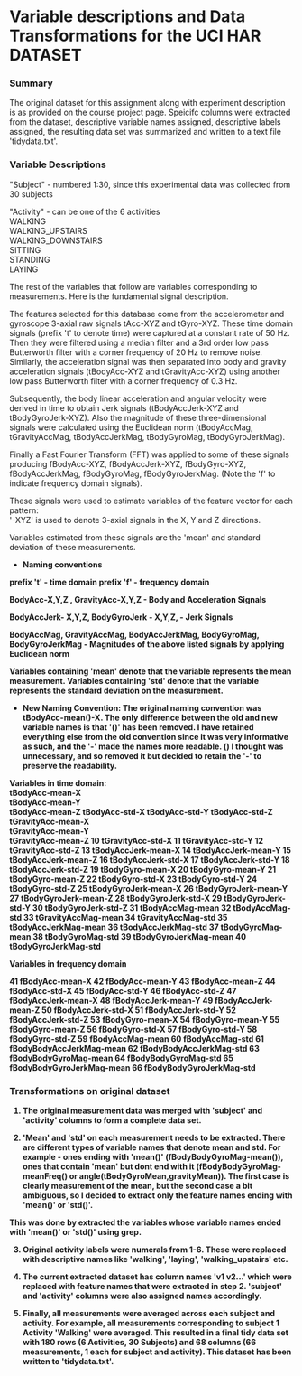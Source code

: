 Variable descriptions and Data Transformations for the UCI HAR DATASET
=============

### Summary

The original dataset for this assignment along with experiment description is as provided on the course project page. Speicifc columns were extracted from the dataset, descriptive variable names assigned, descriptive labels assigned, the resulting data set was summarized and written to a text file 'tidydata.txt'.

### Variable Descriptions

"Subject" -  numbered 1:30, since this experimental data was collected from 30 subjects

"Activity" - can be one of the 6 activities  
 WALKING  
 WALKING_UPSTAIRS  
 WALKING_DOWNSTAIRS  
 SITTING  
 STANDING  
 LAYING  
 
The rest of the variables that follow are variables corresponding to measurements. Here is the fundamental signal description.

The features selected for this database come from the accelerometer and gyroscope 3-axial raw signals tAcc-XYZ and tGyro-XYZ. These time domain signals (prefix 't' to denote time) were captured at a constant rate of 50 Hz. Then they were filtered using a median filter and a 3rd order low pass Butterworth filter with a corner frequency of 20 Hz to remove noise. Similarly, the acceleration signal was then separated into body and gravity acceleration signals (tBodyAcc-XYZ and tGravityAcc-XYZ) using another low pass Butterworth filter with a corner frequency of 0.3 Hz. 

Subsequently, the body linear acceleration and angular velocity were derived in time to obtain Jerk signals (tBodyAccJerk-XYZ and tBodyGyroJerk-XYZ). Also the magnitude of these three-dimensional signals were calculated using the Euclidean norm (tBodyAccMag, tGravityAccMag, tBodyAccJerkMag, tBodyGyroMag, tBodyGyroJerkMag). 

Finally a Fast Fourier Transform (FFT) was applied to some of these signals producing fBodyAcc-XYZ, fBodyAccJerk-XYZ, fBodyGyro-XYZ, fBodyAccJerkMag, fBodyGyroMag, fBodyGyroJerkMag. (Note the 'f' to indicate frequency domain signals). 

These signals were used to estimate variables of the feature vector for each pattern:  
'-XYZ' is used to denote 3-axial signals in the X, Y and Z directions.

Variables estimated from these signals are the 'mean' and standard deviation of these measurements.

* <b>Naming conventions

prefix 't' - time domain
prefix 'f' - frequency domain

BodyAcc-X,Y,Z , GravityAcc-X,Y,Z - Body and Acceleration Signals

BodyAccJerk- X,Y,Z, BodyGyroJerk - X,Y,Z, - Jerk Signals

BodyAccMag, GravityAccMag, BodyAccJerkMag, BodyGyroMag, BodyGyroJerkMag - Magnitudes of the above listed signals by applying Euclidean norm

Variables containing 'mean' denote that the variable represents the mean measurement.
Variables containing 'std' denote that the variable represents the standard deviation on the measurement.

* <b>New Naming Convention</b>: The original naming convention was tBodyAcc-mean()-X. The only difference between the old and new variable names is that '()' has been removed. I have retained everything else from the old convention since it was very informative as such, and the '-' made the names more readable. () I thought was unnecessary, and so removed it but decided to retain the '-' to preserve the readability.


Variables in time domain:  
tBodyAcc-mean-X  
tBodyAcc-mean-Y  
tBodyAcc-mean-Z
tBodyAcc-std-X
tBodyAcc-std-Y
tBodyAcc-std-Z
tGravityAcc-mean-X  
tGravityAcc-mean-Y  
tGravityAcc-mean-Z
10	tGravityAcc-std-X
11	tGravityAcc-std-Y
12	tGravityAcc-std-Z
13	tBodyAccJerk-mean-X
14	tBodyAccJerk-mean-Y
15	tBodyAccJerk-mean-Z
16	tBodyAccJerk-std-X
17	tBodyAccJerk-std-Y
18	tBodyAccJerk-std-Z
19	tBodyGyro-mean-X
20	tBodyGyro-mean-Y
21	tBodyGyro-mean-Z
22	tBodyGyro-std-X
23	tBodyGyro-std-Y
24	tBodyGyro-std-Z
25	tBodyGyroJerk-mean-X
26	tBodyGyroJerk-mean-Y
27	tBodyGyroJerk-mean-Z
28	tBodyGyroJerk-std-X
29	tBodyGyroJerk-std-Y
30	tBodyGyroJerk-std-Z
31	tBodyAccMag-mean
32	tBodyAccMag-std
33	tGravityAccMag-mean
34	tGravityAccMag-std
35	tBodyAccJerkMag-mean
36	tBodyAccJerkMag-std
37	tBodyGyroMag-mean
38	tBodyGyroMag-std
39	tBodyGyroJerkMag-mean
40	tBodyGyroJerkMag-std

Variables in frequency domain

41	fBodyAcc-mean-X
42	fBodyAcc-mean-Y
43	fBodyAcc-mean-Z
44	fBodyAcc-std-X
45	fBodyAcc-std-Y
46	fBodyAcc-std-Z
47	fBodyAccJerk-mean-X
48	fBodyAccJerk-mean-Y
49	fBodyAccJerk-mean-Z
50	fBodyAccJerk-std-X
51	fBodyAccJerk-std-Y
52	fBodyAccJerk-std-Z
53	fBodyGyro-mean-X
54	fBodyGyro-mean-Y
55	fBodyGyro-mean-Z
56	fBodyGyro-std-X
57	fBodyGyro-std-Y
58	fBodyGyro-std-Z
59	fBodyAccMag-mean
60	fBodyAccMag-std
61	fBodyBodyAccJerkMag-mean
62	fBodyBodyAccJerkMag-std
63	fBodyBodyGyroMag-mean
64	fBodyBodyGyroMag-std
65	fBodyBodyGyroJerkMag-mean
66	fBodyBodyGyroJerkMag-std

### Transformations on original dataset

1. The original measurement data was merged with 'subject' and 'activity' columns to form a complete data set.

2. 'Mean' and 'std' on each measurement needs to be extracted. There are different types of variable names that denote mean and std. For example - ones ending with    'mean()' (fBodyBodyGyroMag-mean()), ones that contain 'mean' but dont end with it (fBodyBodyGyroMag-meanFreq() or angle(tBodyGyroMean,gravityMean)). The first case    is clearly measurement of the mean, but the second case a bit ambiguous, so I decided to extract only the feature names ending with 'mean()' or 'std()'.

This was done by extracted the variables whose variable names ended with 'mean()' or 'std()' using grep.

3. Original activity labels were numerals from 1-6. These were replaced with descriptive names like 'walking', 'laying', 'walking_upstairs' etc.

4. The current extracted dataset has column names 'v1 v2...' which were replaced with feature names that were extracted in step 2. 'subject' and 'activity' columns were also assigned names accordingly.

5. Finally, all measurements were averaged across each subject and activity. For example, all measurements corresponding to subject 1 Activity 'Walking' were averaged. This resulted in a final tidy data set with 180 rows (6 Activities, 30 Subjects) and 68 columns (66 measurements, 1 each for subject and activity). This dataset has been written to 'tidydata.txt'.  
 

